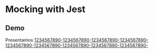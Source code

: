 # Mocking with Jest

## Demo

Presentamos [1234567890-1234567890-1234567890-1234567890-1234567890-1234567890-1234567890-1234567890-1234567890-](https://www.google.com)